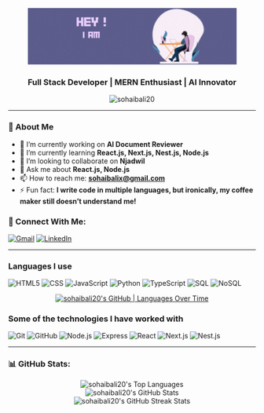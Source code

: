 <div align="center">
	<img src="https://github.com/sohaibali20/sohaibali20/blob/main/HEY%20I%20Am%20sohaib%20ali%20abbasi.gif?raw=true">
</div>
<h3 align="center">Full Stack Developer | MERN Enthusiast | AI Innovator</h3>

<p align="center">
  <img src="https://komarev.com/ghpvc/?username=sohaibali20&label=Profile%20views&color=0e75b6&style=flat" alt="sohaibali20" />
</p>

---

### 📝 About Me
- 🔭 I’m currently working on **AI Document Reviewer**
- 🌱 I’m currently learning **React.js, Next.js, Nest.js, Node.js**
- 👯 I’m looking to collaborate on **Njadwil**
- 💬 Ask me about **React.js, Node.js**
- 📫 How to reach me: **sohaibalix@gmail.com**
- ⚡ Fun fact: **I write code in multiple languages, but ironically, my coffee maker still doesn’t understand me!**



### 🔗 Connect With Me:
[![Gmail](https://img.shields.io/badge/-GMAIL-D14836?style=for-the-badge&logo=gmail&logoColor=white)](mailto:sohaibalix@gmail.com)
[![LinkedIn](https://img.shields.io/badge/-LINKEDIN-0077B5?style=for-the-badge&logo=linkedin&logoColor=white)](https://www.linkedin.com/in/sohaibali20)

---

### Languages I use

![HTML5](https://img.shields.io/badge/-HTML5-000000?style=for-the-badge&logo=html5)
![CSS](https://img.shields.io/badge/-CSS-000000?style=for-the-badge&logo=css3)
![JavaScript](https://img.shields.io/badge/-JavaScript-000000?style=for-the-badge&logo=javascript)
![Python](https://img.shields.io/badge/-Python-000000?style=for-the-badge&logo=python)
![TypeScript](https://img.shields.io/badge/-TypeScript-000000?style=for-the-badge&logo=typescript)
![SQL](https://img.shields.io/badge/-SQL-000000?style=for-the-badge&logo=postgresql)
![NoSQL](https://img.shields.io/badge/-NoSQL-000000?style=for-the-badge&logo=mongodb)

<div align="center">
  <a href="https://quira.sh?utm_source=widgets&utm_campaign=sohaibali20">
    <img src="https://stats.quira.sh/sohaibali20/languages-over-time?theme=dark" alt="sohaibali20's GitHub | Languages Over Time">
  </a>
</div>

### Some of the technologies I have worked with

![Git](https://img.shields.io/badge/-Git-222222?style=for-the-badge&logo=git&logoColor=F05032)
![GitHub](https://img.shields.io/badge/-GitHub-222222?style=for-the-badge&logo=github&logoColor=181717)
![Node.js](https://img.shields.io/badge/-Node.js-222222?style=for-the-badge&logo=node.js&logoColor=339933)
![Express](https://img.shields.io/badge/-Express-222222?style=for-the-badge&logo=express&logoColor=339933)
![React](https://img.shields.io/badge/-React-222222?style=for-the-badge&logo=React&logoColor=61DAFB)
![Next.js](https://img.shields.io/badge/-Next.js-222222?style=for-the-badge&logo=nextdotjs&logoColor=6DB33F)
![Nest.js](https://img.shields.io/badge/-NestJS-222222?style=for-the-badge&logo=nestjs&logoColor=6DB33F)


---

### 📊 GitHub Stats:
<div align="center">
  <img src="https://github-readme-stats.vercel.app/api/top-langs?username=sohaibali20&show_icons=true&locale=en&layout=compact" alt="sohaibali20's Top Languages" />
</div>

<div align="center">
  <img src="https://github-readme-stats.vercel.app/api?username=sohaibali20&show_icons=true&locale=en" alt="sohaibali20's GitHub Stats" />
</div>

<div align="center">
  <img src="https://github-readme-streak-stats.herokuapp.com/?user=sohaibali20" alt="sohaibali20's GitHub Streak Stats" />
</div>
